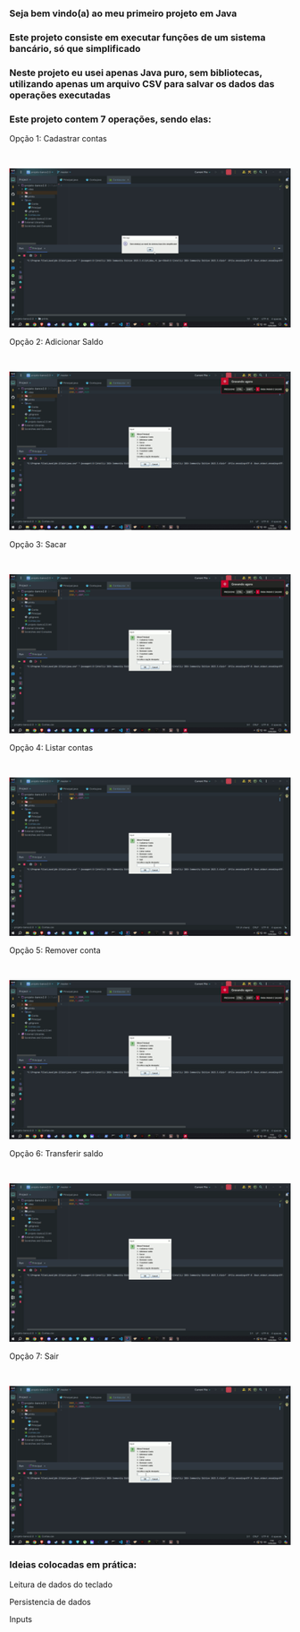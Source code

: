 ### Seja bem vindo(a) ao meu primeiro projeto em Java
### Este projeto consiste em executar funções de um sistema bancário, só que simplificado
### Neste projeto eu usei apenas Java puro, sem bibliotecas, utilizando apenas um arquivo CSV para salvar os dados das operações executadas

<h3>Este projeto contem 7 operações, sendo elas:</h3>

<p>Opção 1: Cadastrar contas</p>
<br>
<p align= "center" >
 <img width="auto" height="auto" src="./prints/Gif opção 1.gif" >
</p>

<p>Opção 2: Adicionar Saldo</p>
<br>
<p align= "center" >
 <img width="auto" height="auto" src="./prints/Gif opção 2.gif" >
</p>

<p>Opção 3: Sacar</p>
<br>
<p align= "center" >
 <img width="auto" height="auto" src="./prints/Gif opção 3.gif" >
</p>

<p>Opção 4: Listar contas</p>
<br>
<p align= "center" >
 <img width="auto" height="auto" src="./prints/Gif opção 4.gif" >
</p>

<p>Opção 5: Remover conta</p>
<br>
<p align= "center" >
 <img width="auto" height="auto" src="./prints/Gif opção 5.gif" >
</p>

<p>Opção 6: Transferir saldo</p>
<br>
<p align= "center" >
 <img width="auto" height="auto" src="./prints/Gif opção 6.gif" >
</p>

<p>Opção 7: Sair</p>
<br>
<p align= "center" >
 <img width="auto" height="auto" src="./prints/Gif opção 7.gif" >
</p>

### Ideias colocadas em prática:

<p>Leitura de dados do teclado</p>

<p>Persistencia de dados</p>

<p>Inputs</p>
